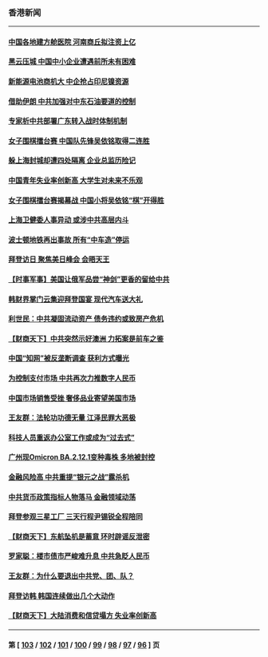 ### 香港新闻
---
#### [中国各地建方舱医院 河南商丘拟注资上亿](../../pages/ncid1349362/n13743837.md) 
#### [黑云压城 中国中小企业遭遇前所未有困难](../../pages/ncid1349362/n13744053.md) 
#### [新能源电池商机大 中企抢占印尼镍资源](../../pages/ncid1349362/n13744063.md) 
#### [借助伊朗 中共加强对中东石油要道的控制](../../pages/ncid1349362/n13743911.md) 
#### [专家析中共部署广东转入战时体制机制](../../pages/ncid1349362/n13743850.md) 
#### [女子围棋擂台赛 中国队先锋吴依铭取得二连胜](../../pages/ncid1349362/n13743716.md) 
#### [躲上海封城却遭四处隔离 企业总监历险记](../../pages/ncid1349362/n13742979.md) 
#### [中国青年失业率创新高 大学生对未来不乐观](../../pages/ncid1349362/n13742969.md) 
#### [女子围棋擂台赛揭幕战 中国小将吴依铭“棋”开得胜](../../pages/ncid1349362/n13742982.md) 
#### [上海卫健委人事异动 或涉中共高层内斗](../../pages/ncid1349362/n13742964.md) 
#### [波士顿地铁再出事故 所有“中车造”停运](../../pages/ncid1349362/n13742953.md) 
#### [拜登访日 聚焦美日峰会 会晤天王](../../pages/ncid1349362/n13742924.md) 
#### [【时事军事】美国让俄军品尝“神剑”更香的留给中共](../../pages/ncid1349362/n13742318.md) 
#### [韩财界掌门云集迎拜登国宴 现代汽车送大礼](../../pages/ncid1349362/n13742913.md) 
#### [利世民：中共凝固流动资产 债务违约或致房产危机](../../pages/ncid1349362/n13742718.md) 
#### [【财商天下】中共突然示好澳洲 力拓案是前车之鉴](../../pages/ncid1349362/n13742310.md) 
#### [中国“知网”被反垄断调查 获利方式曝光](../../pages/ncid1349362/n13742262.md) 
#### [为控制支付市场 中共再次力推数字人民币](../../pages/ncid1349362/n13742259.md) 
#### [中国市场销售受挫 奢侈品业寄望美国市场](../../pages/ncid1349362/n13742248.md) 
#### [王友群：法轮功功德无量 江泽民罪大恶极](../../pages/ncid1349362/n13741673.md) 
#### [科技人员重返办公室工作或成为“过去式”](../../pages/ncid1349362/n13742088.md) 
#### [广州现Omicron BA.2.12.1变种毒株 多地被封控](../../pages/ncid1349362/n13742084.md) 
#### [金融风险高 中共重提“银元之战”露杀机](../../pages/ncid1349362/n13742039.md) 
#### [中共货币政策指标人物落马 金融领域动荡](../../pages/ncid1349362/n13741950.md) 
#### [拜登参观三星工厂 三天行程尹锡锐全程陪同](../../pages/ncid1349362/n13741945.md) 
#### [【财商天下】东航坠机是蓄意 环时辟谣反泄密](../../pages/ncid1349362/n13741724.md) 
#### [罗家聪：楼市债市严峻难升息 中共急眨人民币](../../pages/ncid1349362/n13741620.md) 
#### [王友群：为什么要退出中共党、团、队？](../../pages/ncid1349362/n13739453.md) 
#### [拜登访韩 韩国连续做出几个大动作](../../pages/ncid1349362/n13741304.md) 
#### [【财商天下】大陆消费和信贷塌方 失业率创新高](../../pages/ncid1349362/n13741053.md) 

---
#### 第 [ [103](./103.md) / [102](./102.md) / [101](./101.md) / [100](./100.md) / [99](./99.md) / [98](./98.md) / [97](./97.md) / [96](./96.md) ] 页
